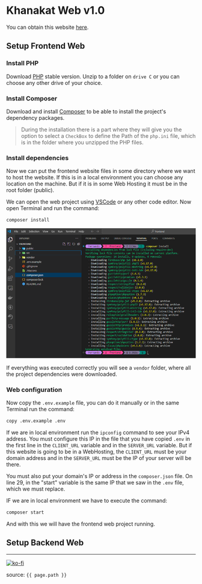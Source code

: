# Khanakat Web v1.0

You can obtain this website [here](https://ko-fi.com/s/ff9aecda1c).

## Setup Frontend Web

### Install PHP

Download [PHP](https://www.php.net/downloads.php) stable version. Unzip to a folder on `drive C` or you can choose any other drive of your choice.

### Install Composer

Download and install [Composer](https://getcomposer.org/Composer-Setup.exe) to be able to install the project's dependency packages.

> During the installation there is a part where they will give you the option to select a `CheckBox` to define the Path of the `php.ini` file, which is in the folder where you unzipped the PHP files.

### Install dependencies

Now we can put the frontend website files in some directory where we want to host the website. If this is in a local environment you can choose any location on the machine. But if it is in some Web Hosting it must be in the root folder (public).

We can open the web project using [VSCode](https://code.visualstudio.com/) or any other code editor. Now open Terminal and run the command:

```bash
composer install
```

![Install frontend dependencies image](https://github.com/FernandoCalmet/Tantra/blob/master/extras/img/installation/web/websites/web-k-v1-001.png?raw=true)

If everything was executed correctly you will see a `vendor` folder, where all the project dependencies were downloaded.

### Web configuration

Now copy the `.env.example` file, you can do it manually or in the same Terminal run the command:

```bash
copy .env.example .env
```

If we are in local environment run the `ipconfig` command to see your IPv4 address. You must configure this IP in the file that you have copied `.env` in the first line in the `CLIENT_URL` variable and in the `SERVER_URL` variable. 
But if this website is going to be in a WebHosting, the `CLIENT_URL` must be your domain address and in the `SERVER_URL` must be the IP of your server will be there.

You must also put your domain's IP or address in the `composer.json` file. On line 29, in the "start" variable is the same IP that we saw in the `.env` file, which we must replace.

IF we are in local environment we have to execute the command:

```bash
composer start
```

And with this we will have the frontend web project running.

## Setup Backend Web



---

[![ko-fi](https://www.ko-fi.com/img/githubbutton_sm.svg)](https://ko-fi.com/T6T41JKMI)

source: `{{ page.path }}`
